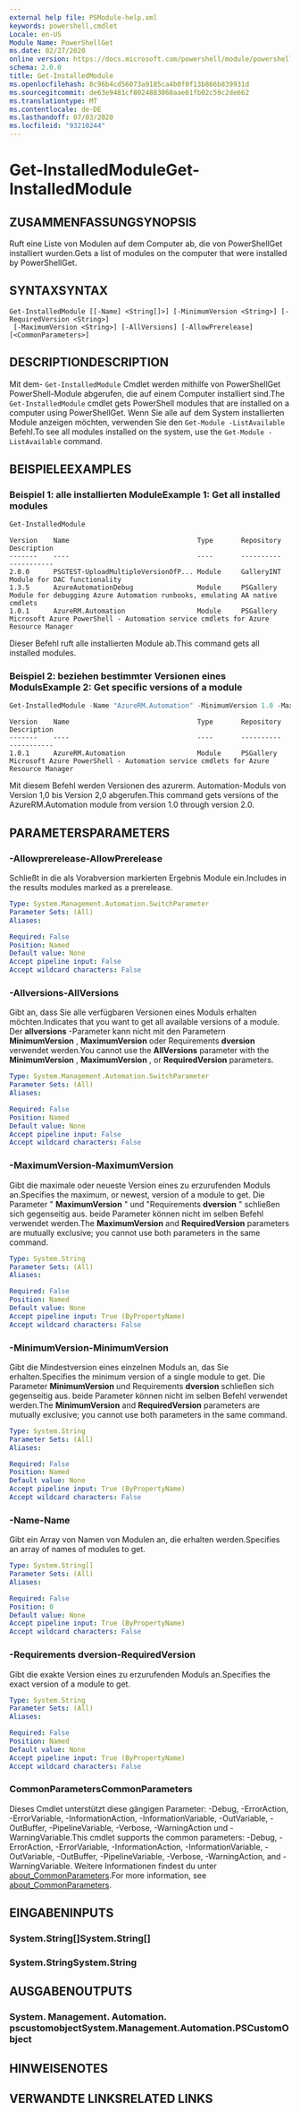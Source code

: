 ```yaml
---
external help file: PSModule-help.xml
keywords: powershell,cmdlet
Locale: en-US
Module Name: PowerShellGet
ms.date: 02/27/2020
online version: https://docs.microsoft.com/powershell/module/powershellget/get-installedmodule?view=powershell-7&WT.mc_id=ps-gethelp
schema: 2.0.0
title: Get-InstalledModule
ms.openlocfilehash: 8c96b4cd56073a9185ca4b0f0f13b866b839931d
ms.sourcegitcommit: de63e9481cf8024883060aae61fb02c59c2de662
ms.translationtype: MT
ms.contentlocale: de-DE
ms.lasthandoff: 07/03/2020
ms.locfileid: "93210244"
---
```

# <span data-ttu-id="89664-103">Get-InstalledModule</span><span class="sxs-lookup"><span data-stu-id="89664-103">Get-InstalledModule</span></span>

## <span data-ttu-id="89664-104">ZUSAMMENFASSUNG</span><span class="sxs-lookup"><span data-stu-id="89664-104">SYNOPSIS</span></span>
<span data-ttu-id="89664-105">Ruft eine Liste von Modulen auf dem Computer ab, die von PowerShellGet installiert wurden.</span><span class="sxs-lookup"><span data-stu-id="89664-105">Gets a list of modules on the computer that were installed by PowerShellGet.</span></span>

## <span data-ttu-id="89664-106">SYNTAX</span><span class="sxs-lookup"><span data-stu-id="89664-106">SYNTAX</span></span>

```
Get-InstalledModule [[-Name] <String[]>] [-MinimumVersion <String>] [-RequiredVersion <String>]
 [-MaximumVersion <String>] [-AllVersions] [-AllowPrerelease] [<CommonParameters>]
```

## <span data-ttu-id="89664-107">DESCRIPTION</span><span class="sxs-lookup"><span data-stu-id="89664-107">DESCRIPTION</span></span>

<span data-ttu-id="89664-108">Mit dem- `Get-InstalledModule` Cmdlet werden mithilfe von PowerShellGet PowerShell-Module abgerufen, die auf einem Computer installiert sind.</span><span class="sxs-lookup"><span data-stu-id="89664-108">The `Get-InstalledModule` cmdlet gets PowerShell modules that are installed on a computer using PowerShellGet.</span></span> <span data-ttu-id="89664-109">Wenn Sie alle auf dem System installierten Module anzeigen möchten, verwenden Sie den `Get-Module -ListAvailable` Befehl.</span><span class="sxs-lookup"><span data-stu-id="89664-109">To see all modules installed on the system, use the `Get-Module -ListAvailable` command.</span></span>

## <span data-ttu-id="89664-110">BEISPIELE</span><span class="sxs-lookup"><span data-stu-id="89664-110">EXAMPLES</span></span>

### <span data-ttu-id="89664-111">Beispiel 1: alle installierten Module</span><span class="sxs-lookup"><span data-stu-id="89664-111">Example 1: Get all installed modules</span></span>

```powershell
Get-InstalledModule
```

```Output
Version    Name                                Type       Repository     Description
-------    ----                                ----       ----------     -----------
2.0.0      PSGTEST-UploadMultipleVersionOfP... Module     GalleryINT     Module for DAC functionality
1.3.5      AzureAutomationDebug                Module     PSGallery      Module for debugging Azure Automation runbooks, emulating AA native cmdlets
1.0.1      AzureRM.Automation                  Module     PSGallery      Microsoft Azure PowerShell - Automation service cmdlets for Azure Resource Manager
```

<span data-ttu-id="89664-112">Dieser Befehl ruft alle installierten Module ab.</span><span class="sxs-lookup"><span data-stu-id="89664-112">This command gets all installed modules.</span></span>

### <span data-ttu-id="89664-113">Beispiel 2: beziehen bestimmter Versionen eines Moduls</span><span class="sxs-lookup"><span data-stu-id="89664-113">Example 2: Get specific versions of a module</span></span>

```powershell
Get-InstalledModule -Name "AzureRM.Automation" -MinimumVersion 1.0 -MaximumVersion 2.0
```

```Output
Version    Name                                Type       Repository     Description
-------    ----                                ----       ----------     -----------
1.0.1      AzureRM.Automation                  Module     PSGallery      Microsoft Azure PowerShell - Automation service cmdlets for Azure Resource Manager
```

<span data-ttu-id="89664-114">Mit diesem Befehl werden Versionen des azurerm. Automation-Moduls von Version 1,0 bis Version 2,0 abgerufen.</span><span class="sxs-lookup"><span data-stu-id="89664-114">This command gets versions of the AzureRM.Automation module from version 1.0 through version 2.0.</span></span>

## <span data-ttu-id="89664-115">PARAMETERS</span><span class="sxs-lookup"><span data-stu-id="89664-115">PARAMETERS</span></span>

### <span data-ttu-id="89664-116">-Allowprerelease</span><span class="sxs-lookup"><span data-stu-id="89664-116">-AllowPrerelease</span></span>

<span data-ttu-id="89664-117">Schließt in die als Vorabversion markierten Ergebnis Module ein.</span><span class="sxs-lookup"><span data-stu-id="89664-117">Includes in the results modules marked as a prerelease.</span></span>

```yaml
Type: System.Management.Automation.SwitchParameter
Parameter Sets: (All)
Aliases:

Required: False
Position: Named
Default value: None
Accept pipeline input: False
Accept wildcard characters: False
```

### <span data-ttu-id="89664-118">-Allversions</span><span class="sxs-lookup"><span data-stu-id="89664-118">-AllVersions</span></span>

<span data-ttu-id="89664-119">Gibt an, dass Sie alle verfügbaren Versionen eines Moduls erhalten möchten.</span><span class="sxs-lookup"><span data-stu-id="89664-119">Indicates that you want to get all available versions of a module.</span></span>
<span data-ttu-id="89664-120">Der **allversions** -Parameter kann nicht mit den Parametern **MinimumVersion** , **MaximumVersion** oder Requirements **dversion** verwendet werden.</span><span class="sxs-lookup"><span data-stu-id="89664-120">You cannot use the **AllVersions** parameter with the **MinimumVersion** , **MaximumVersion** , or **RequiredVersion** parameters.</span></span>

```yaml
Type: System.Management.Automation.SwitchParameter
Parameter Sets: (All)
Aliases:

Required: False
Position: Named
Default value: None
Accept pipeline input: False
Accept wildcard characters: False
```

### <span data-ttu-id="89664-121">-MaximumVersion</span><span class="sxs-lookup"><span data-stu-id="89664-121">-MaximumVersion</span></span>

<span data-ttu-id="89664-122">Gibt die maximale oder neueste Version eines zu erzurufenden Moduls an.</span><span class="sxs-lookup"><span data-stu-id="89664-122">Specifies the maximum, or newest, version of a module to get.</span></span> <span data-ttu-id="89664-123">Die Parameter " **MaximumVersion** " und "Requirements **dversion** " schließen sich gegenseitig aus. beide Parameter können nicht im selben Befehl verwendet werden.</span><span class="sxs-lookup"><span data-stu-id="89664-123">The **MaximumVersion** and **RequiredVersion** parameters are mutually exclusive; you cannot use both parameters in the same command.</span></span>

```yaml
Type: System.String
Parameter Sets: (All)
Aliases:

Required: False
Position: Named
Default value: None
Accept pipeline input: True (ByPropertyName)
Accept wildcard characters: False
```

### <span data-ttu-id="89664-124">-MinimumVersion</span><span class="sxs-lookup"><span data-stu-id="89664-124">-MinimumVersion</span></span>

<span data-ttu-id="89664-125">Gibt die Mindestversion eines einzelnen Moduls an, das Sie erhalten.</span><span class="sxs-lookup"><span data-stu-id="89664-125">Specifies the minimum version of a single module to get.</span></span> <span data-ttu-id="89664-126">Die Parameter **MinimumVersion** und Requirements **dversion** schließen sich gegenseitig aus. beide Parameter können nicht im selben Befehl verwendet werden.</span><span class="sxs-lookup"><span data-stu-id="89664-126">The **MinimumVersion** and **RequiredVersion** parameters are mutually exclusive; you cannot use both parameters in the same command.</span></span>

```yaml
Type: System.String
Parameter Sets: (All)
Aliases:

Required: False
Position: Named
Default value: None
Accept pipeline input: True (ByPropertyName)
Accept wildcard characters: False
```

### <span data-ttu-id="89664-127">-Name</span><span class="sxs-lookup"><span data-stu-id="89664-127">-Name</span></span>

<span data-ttu-id="89664-128">Gibt ein Array von Namen von Modulen an, die erhalten werden.</span><span class="sxs-lookup"><span data-stu-id="89664-128">Specifies an array of names of modules to get.</span></span>

```yaml
Type: System.String[]
Parameter Sets: (All)
Aliases:

Required: False
Position: 0
Default value: None
Accept pipeline input: True (ByPropertyName)
Accept wildcard characters: False
```

### <span data-ttu-id="89664-129">-Requirements dversion</span><span class="sxs-lookup"><span data-stu-id="89664-129">-RequiredVersion</span></span>

<span data-ttu-id="89664-130">Gibt die exakte Version eines zu erzurufenden Moduls an.</span><span class="sxs-lookup"><span data-stu-id="89664-130">Specifies the exact version of a module to get.</span></span>

```yaml
Type: System.String
Parameter Sets: (All)
Aliases:

Required: False
Position: Named
Default value: None
Accept pipeline input: True (ByPropertyName)
Accept wildcard characters: False
```

### <span data-ttu-id="89664-131">CommonParameters</span><span class="sxs-lookup"><span data-stu-id="89664-131">CommonParameters</span></span>

<span data-ttu-id="89664-132">Dieses Cmdlet unterstützt diese gängigen Parameter: -Debug, -ErrorAction, -ErrorVariable, -InformationAction, -InformationVariable, -OutVariable, -OutBuffer, -PipelineVariable, -Verbose, -WarningAction und -WarningVariable.</span><span class="sxs-lookup"><span data-stu-id="89664-132">This cmdlet supports the common parameters: -Debug, -ErrorAction, -ErrorVariable, -InformationAction, -InformationVariable, -OutVariable, -OutBuffer, -PipelineVariable, -Verbose, -WarningAction, and -WarningVariable.</span></span> <span data-ttu-id="89664-133">Weitere Informationen findest du unter [about_CommonParameters](../Microsoft.PowerShell.Core/About/about_CommonParameters.md).</span><span class="sxs-lookup"><span data-stu-id="89664-133">For more information, see [about_CommonParameters](../Microsoft.PowerShell.Core/About/about_CommonParameters.md).</span></span>

## <span data-ttu-id="89664-134">EINGABEN</span><span class="sxs-lookup"><span data-stu-id="89664-134">INPUTS</span></span>

### <span data-ttu-id="89664-135">System.String[]</span><span class="sxs-lookup"><span data-stu-id="89664-135">System.String[]</span></span>

### <span data-ttu-id="89664-136">System.String</span><span class="sxs-lookup"><span data-stu-id="89664-136">System.String</span></span>

## <span data-ttu-id="89664-137">AUSGABEN</span><span class="sxs-lookup"><span data-stu-id="89664-137">OUTPUTS</span></span>

### <span data-ttu-id="89664-138">System. Management. Automation. pscustomobject</span><span class="sxs-lookup"><span data-stu-id="89664-138">System.Management.Automation.PSCustomObject</span></span>

## <span data-ttu-id="89664-139">HINWEISE</span><span class="sxs-lookup"><span data-stu-id="89664-139">NOTES</span></span>

## <span data-ttu-id="89664-140">VERWANDTE LINKS</span><span class="sxs-lookup"><span data-stu-id="89664-140">RELATED LINKS</span></span>
